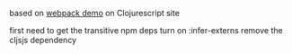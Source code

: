 based on [webpack demo](https://github.com/clojure/clojurescript-site/blob/april-release-target-bundle/content/guides/webpack.adoc)
on Clojurescript site

first need to get the transitive npm deps
turn on :infer-externs
remove the cljsjs dependency